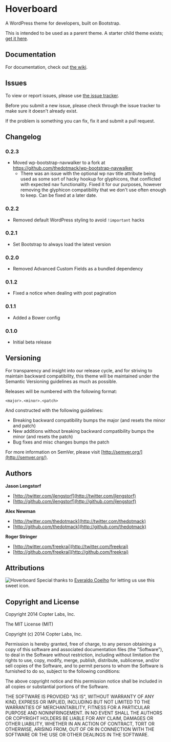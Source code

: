 Hoverboard
=============================================

A WordPress theme for developers, built on Bootstrap.

This is intended to be used as a parent theme. A starter child theme exists; 
[get it here][hoverboard-child-starter].

Documentation
-------------

For documentation, check out [the wiki][wiki].


Issues
------

To view or report issues, please use [the issue tracker][issues].

Before you submit a new issue, please check through the issue tracker to make sure it doesn't already exist.

If the problem is something you can fix, fix it and submit a pull request.


Changelog
---------

### 0.2.3

* Moved wp-bootstrap-navwalker to a fork at https://github.com/thedotmack/wp-bootstrap-navwalker 
  * There was an issue with the optional wp nav title attribute being used as some sort of hacky hookup for glyphicons, that conflicted with expected nav functionality. Fixed it for our purposes, however removing the glyphicon compatibility that we don't use often enough to keep. Can be fixed at a later date.

### 0.2.2

* Removed default WordPress styling to avoid `!important` hacks

### 0.2.1

* Set Bootstrap to always load the latest version

### 0.2.0

* Removed Advanced Custom Fields as a bundled dependency

### 0.1.2

* Fixed a notice when dealing with post pagination

### 0.1.1

* Added a Bower config

### 0.1.0

* Initial beta release


Versioning
----------

For transparency and insight into our release cycle, and for striving to maintain backward compatibility, this theme will be maintained under the Semantic Versioning guidelines as much as possible.

Releases will be numbered with the following format:

`<major>.<minor>.<patch>`

And constructed with the following guidelines:

* Breaking backward compatibility bumps the major (and resets the minor and patch)
* New additions without breaking backward compatibility bumps the minor (and resets the patch)
* Bug fixes and misc changes bumps the patch

For more information on SemVer, please visit [http://semver.org/](http://semver.org/).


Authors
-------

**Jason Lengstorf**

+ [http://twitter.com/jlengstorf](http://twitter.com/jlengstorf)
+ [http://github.com/jlengstorf](http://github.com/jlengstorf)

**Alex Newman**

+ [http://twitter.com/thedotmack](http://twitter.com/thedotmack)
+ [http://github.com/thedotmack](http://github.com/thedotmack)

**Roger Stringer**

+ [http://twitter.com/freekrai](http://twitter.com/freekrai)
+ [http://github.com/freekrai](http://github.com/freekrai)


Attributions
------------


![Hoverboard](http://i.imgur.com/EYTa2aL.png)
Special thanks to [Everaldo Coelho](http://www.everaldo.com/) for letting us use this sweet icon.


Copyright and License
---------------------

Copyright 2014 Copter Labs, Inc.

The MIT License (MIT)

Copyright (c) 2014 Copter Labs, Inc.

Permission is hereby granted, free of charge, to any person obtaining a copy
of this software and associated documentation files (the "Software"), to deal
in the Software without restriction, including without limitation the rights
to use, copy, modify, merge, publish, distribute, sublicense, and/or sell
copies of the Software, and to permit persons to whom the Software is
furnished to do so, subject to the following conditions:

The above copyright notice and this permission notice shall be included in
all copies or substantial portions of the Software.

THE SOFTWARE IS PROVIDED "AS IS", WITHOUT WARRANTY OF ANY KIND, EXPRESS OR
IMPLIED, INCLUDING BUT NOT LIMITED TO THE WARRANTIES OF MERCHANTABILITY,
FITNESS FOR A PARTICULAR PURPOSE AND NONINFRINGEMENT. IN NO EVENT SHALL THE
AUTHORS OR COPYRIGHT HOLDERS BE LIABLE FOR ANY CLAIM, DAMAGES OR OTHER
LIABILITY, WHETHER IN AN ACTION OF CONTRACT, TORT OR OTHERWISE, ARISING FROM,
OUT OF OR IN CONNECTION WITH THE SOFTWARE OR THE USE OR OTHER DEALINGS IN
THE SOFTWARE.

[hoverboard-child-starter]: https://github.com/copterlabs/hoverboard-child
[wiki]: https://github.com/copterlabs/hoverboard/wiki
[issues]: https://github.com/copterlabs/hoverboard/issues
